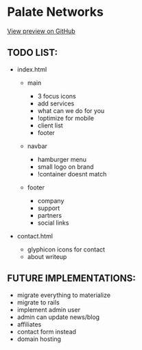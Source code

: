# Palate Networks
[View preview on GitHub](https://ntamura.github.io/palate/)


## TODO LIST:
  - index.html
    - main
        * 3 focus icons
        * add services
        * what can we do for you
        * !optimize for mobile
        * client list
        * footer

    - navbar
        * hamburger menu
        * small logo on brand
        * !container doesnt match

    - footer
        * company
        * support
        * partners
        * social links

  - contact.html
      * glyphicon icons for contact
      * about writeup


## FUTURE IMPLEMENTATIONS:
  * migrate everything to materialize
  * migrate to rails
  * implement admin user
  * admin can update news/blog
  * affiliates
  * contact form instead
  * domain hosting
